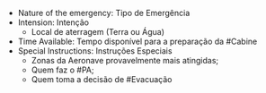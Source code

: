 - Nature of the emergency: Tipo de Emergência
- Intension: Intenção
	- Local de aterragem (Terra ou Água)
- Time Available: Tempo disponível para a preparação da #Cabine
- Special Instructions: Instruções Especiais
	- Zonas da Aeronave provavelmente mais atingidas;
	- Quem faz o #PA;
	- Quem toma a decisão de #Evacuação